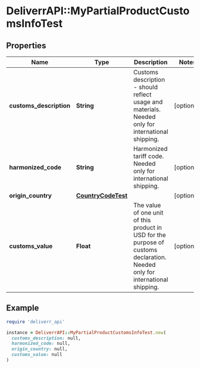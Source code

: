 # DeliverrAPI::MyPartialProductCustomsInfoTest

## Properties

| Name | Type | Description | Notes |
| ---- | ---- | ----------- | ----- |
| **customs_description** | **String** | Customs description - should reflect usage and materials. Needed only for international shipping. | [optional] |
| **harmonized_code** | **String** | Harmonized tariff code. Needed only for international shipping. | [optional] |
| **origin_country** | [**CountryCodeTest**](CountryCodeTest.md) |  | [optional] |
| **customs_value** | **Float** | The value of one unit of this product in USD for the purpose of customs declaration. Needed only for international shipping. | [optional] |

## Example

```ruby
require 'deliverr_api'

instance = DeliverrAPI::MyPartialProductCustomsInfoTest.new(
  customs_description: null,
  harmonized_code: null,
  origin_country: null,
  customs_value: null
)
```

